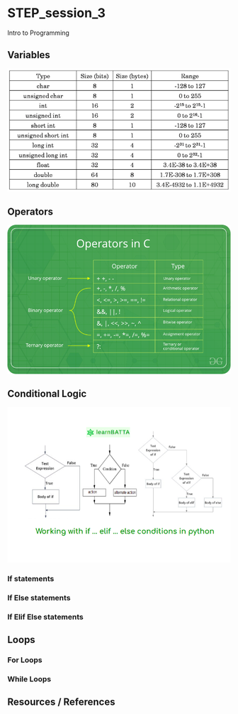 # STEP_session_3
Intro to Programming

## Variables

![](img/cdatatype.png)

## Operators

![](img/Operators-In-C.png)

## Conditional Logic

![](img/if-elif-else.png)

### If statements

### If Else statements

### If Elif Else statements

## Loops

### For Loops

### While Loops

## Resources / References

